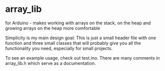 # array_lib
for Arduino - makes working with arrays on the stack, on the heap and growing arrays on the heap more comfortable

Simplicity is my main design goal: This is just a small header file with one function and three small classes that will probably give you all the functionality you need, especially for small projects.

To see an example usage, check out test.ino. There are many comments in array_lib.h which serve as a documentation.
